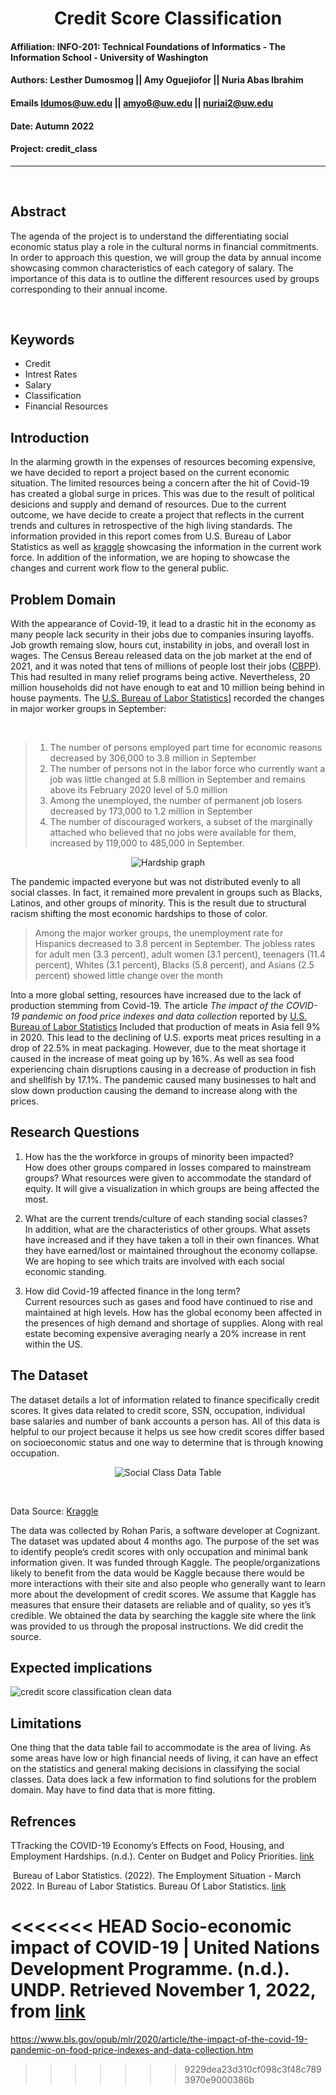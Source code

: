 # <div align="center"> Credit Score Classification </div>

#### **Affiliation:** INFO-201: Technical Foundations of Informatics - The Information School - University of Washington
#### **Authors:** Lesther Dumosmog || Amy Oguejiofor || Nuria Abas Ibrahim
####  **Emails**   ldumos@uw.edu   || amyo6@uw.edu   || nuriai2@uw.edu
#### **Date:**  Autumn 2022
#### **Project:** credit_class

- - -
<br>

## **Abstract**
<p> The agenda of the project is to understand the differentiating social economic status play a role in the cultural norms in financial commitments. In order to approach this question, we will group the data by annual income showcasing common characteristics of each category of salary. The importance of this data is to outline the different resources used by groups corresponding to their annual income. </p>
<br>

## **Keywords**
* Credit
* Intrest Rates
* Salary
* Classification
* Financial Resources

## **Introduction**
In the alarming growth in the expenses of resources becoming expensive, we have decided to report a project based on the current economic situation. The limited resources being a concern after the hit of Covid-19 has created a global surge in prices. This was due to the result of political desicions and supply and demand of resources. Due to the current outcome, we have decide to create a project that reflects in the current trends and cultures in retrospective of the high living standards. The information provided in this report comes from U.S. Bureau of Labor Statistics as well as [kraggle](https://www.kaggle.com/datasets/clkmuhammed/creditscoreclassification?resource=download) showcasing the information in the current work force. In addition of the information, we are hoping to showcase the changes and current work flow to the general public.


## **Problem Domain**
With the appearance of Covid-19, it lead to a drastic hit in the economy as many people lack security in their jobs due to companies insuring layoffs. Job growth remaing slow, hours cut, instability in jobs, and overall lost in wages. The Census Bereau released data on the job market at the end of 2021, and it was noted that tens of millions of people lost their jobs ([CBPP](https://www.cbpp.org/research/poverty-and-inequality/tracking-the-covid-19-economys-effects-on-food-housing-and#:~:text=The%20COVID%2D19%20pandemic%20and,unemployment%20remained%20high%20throughout%202020.)). This had resulted in many relief programs being active. Nevertheless, 20 million households did not have enough to eat and 10 million being behind in house payments. The [U.S. Bureau of Labor Statistics](https://www.bls.gov/news.release/pdf/empsit.pdf)] recorded the changes in major worker groups in September:


<br>

> 1) The number of persons employed part time for economic reasons decreased by 306,000 to 3.8 million in September
> 2) The number of persons not in the labor force who currently want a job was little changed at 5.8 million in September and remains above its February 2020 level of 5.0 million
> 3) Among the unemployed, the number of permanent job losers decreased by 173,000 to 1.2 million in September
> 4) The number of discouraged workers, a subset of the marginally attached who believed that no jobs were available for them, increased by 119,000 to 485,000 in September.

<div align="center">

![Hardship graph](images/HardshipGraph.png)
</div>

The pandemic impacted everyone but was not distributed evenly to all social classes. In fact, it remained more prevalent in groups such as Blacks, Latinos, and other groups of minority. This is the result due to structural racism shifting the most economic hardships to those of color.
> Among the major worker groups, the unemployment rate for Hispanics decreased to 3.8 percent in September. The jobless rates for adult men (3.3 percent), adult women (3.1 percent), teenagers (11.4
percent), Whites (3.1 percent), Blacks (5.8 percent), and Asians (2.5 percent) showed little change over the month

Into a more global setting, resources have increased due to the lack of production stemming from Covid-19.  The article *The impact of the COVID-19 pandemic on food price indexes and data collection* reported by
[U.S. Bureau of Labor Statistics](https://www.bls.gov/opub/mlr/2020/article/the-impact-of-the-covid-19-pandemic-on-food-price-indexes-and-data-collection.htm)
Included that production of meats in Asia fell 9% in 2020. This lead to the declining of U.S. exports meat prices resulting in a drop of 22.5% in meat packaging. However, due to the meat shortage it caused in the increase of meat going up by 16%. As well as sea food experiencing chain disruptions causing in a decrease of production in fish and shellfish by 17.1%. The pandemic caused many businesses to halt and slow down production causing the demand to increase along with the prices.



## **Research Questions**

1) How has the the workforce in groups of minority been impacted?
<br> How does other groups compared in losses compared to mainstream groups? What resources were given to accommodate the standard of equity. It will give a visualization in which groups are being affected the most. 

2) What are the current trends/culture of each standing social classes?
<br>In addition, what are the characteristics of other groups. What assets have increased and if they have taken a toll in their own finances. What they have earned/lost or maintained throughout the economy collapse. We are hoping to see which traits are involved with each social economic standing.

3) How did Covid-19 affected finance in the long term?
<br> Current resources such as gases and food have continued to rise and maintained at high levels. How has the global economy been affected in the presences of high demand and shortage of supplies. Along with real estate becoming expensive averaging nearly a 20% increase in rent within the US. 

## **The Dataset**

The dataset details a lot of information related to finance specifically credit scores. It gives data related to credit score, SSN, occupation, individual base salaries and number of bank accounts a person has. All of this data is helpful to our project because it helps us see how credit scores differ based on socioeconomic status and one way to determine that is through knowing occupation.
<br>

<div align="center">

![Social Class Data Table](images/datatable.png)
</div>
<br>

Data Source: 
[Kraggle](https://www.kaggle.com/datasets/clkmuhammed/creditscoreclassification?resource=download)
<br>

The data was collected by Rohan Paris, a software developer at Cognizant. The dataset was updated about 4 months ago. The purpose of the set was to identify people’s credit scores with only occupation and minimal bank information given. It was funded through Kaggle. The people/organizations likely to benefit from the data would be Kaggle because there would be more interactions with their site and also people who generally want to learn more about the development of credit scores. We assume that Kaggle has measures that ensure their datasets are reliable and of quality, so yes it’s credible. We obtained the data by searching the kaggle site where the link was provided to us through the proposal instructions. We did credit the source.



## **Expected implications**

![credit score classification clean data](images/DatasetTable.png)


## **Limitations**
One thing that the data table fail to accommodate is the area of living. As some areas have low or high financial needs of living, it can have an effect on the statistics and general making decisions in
classifying the social classes. Data does lack a few information to find solutions for the problem domain. May have to find data that is more fitting.

## **Refrences**

TTracking the COVID-19 Economy’s Effects on Food, Housing, and Employment Hardships. (n.d.). Center on Budget and Policy Priorities. [link](https://www.cbpp.org/research/poverty-and-inequality/tracking-the-covid-19-economys-effects-on-food-housing-and#:~:text=The%20COVID%2D19%20pandemic%20and,unemployment%20remained%20high%20throughout%202020)

‌
Bureau of Labor Statistics. (2022). The Employment Situation - March 2022. In Bureau of Labor Statistics. Bureau Of Labor Statistics. [link](https://www.bls.gov/news.release/pdf/empsit.pdf)
‌

<<<<<<< HEAD
Socio-economic impact of COVID-19 | United Nations Development Programme. (n.d.). UNDP. Retrieved November 1, 2022, from [link](https://www.undp.org/coronavirus/socio-economic-impact-covid-19?utm_source=EN)
‌
=======
https://www.bls.gov/opub/mlr/2020/article/the-impact-of-the-covid-19-pandemic-on-food-price-indexes-and-data-collection.htm


>>>>>>> 9229dea23d310cf098c3f48c7893970e9000386b
